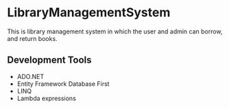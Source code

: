 # LibraryManagementSystem
This is library management system in which the user and admin can borrow, and return books.

## Development Tools
- ADO.NET
- Entity Framework Database First
- LINQ
- Lambda expressions
